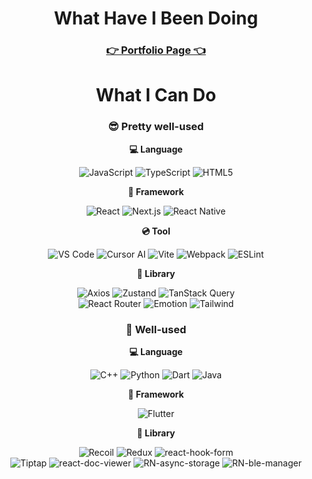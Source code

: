 <div align="center">
 
# What Have I Been Doing
### [ 👉 Portfolio Page 👈 ](https://kmklog.netlify.app)

# What I Can Do


### 😎 Pretty well-used

**💻 Language**

![JavaScript](https://img.shields.io/badge/JavaScript-F7DF1E?style=for-the-badge&logo=javascript&logoColor=white)
![TypeScript](https://img.shields.io/badge/TypeScript-3178C6?style=for-the-badge&logo=typescript&logoColor=white)
![HTML5](https://img.shields.io/badge/HTML5-E34F26?style=for-the-badge&logo=html5&logoColor=white)

**🚩 Framework**

![React](https://img.shields.io/badge/React-61DAFB?style=for-the-badge&logo=react&logoColor=white)
![Next.js](https://img.shields.io/badge/Next.js-000000?style=for-the-badge&logo=nextdotjs&logoColor=white)
![React Native](https://img.shields.io/badge/React_Native-61DAFB?style=for-the-badge&logo=reactnative&logoColor=white)

**💿 Tool**

![VS Code](https://img.shields.io/badge/VS%20Code-0078D4?style=for-the-badge&logo=visualstudiocode&logoColor=white)
![Cursor AI](https://img.shields.io/badge/Cursor%20AI-FF6F61?style=for-the-badge&logo=cursor&logoColor=white)
![Vite](https://img.shields.io/badge/Vite-646CFF?style=for-the-badge&logo=vite&logoColor=white)
![Webpack](https://img.shields.io/badge/Webpack-8DD6F9?style=for-the-badge&logo=webpack&logoColor=white)
![ESLint](https://img.shields.io/badge/ESLint-4B32C3?style=for-the-badge&logo=eslint&logoColor=white)

**📖 Library**

![Axios](https://img.shields.io/badge/Axios-5A29E8?style=for-the-badge&logo=axios&logoColor=white)
![Zustand](https://img.shields.io/badge/Zustand-FF5959?style=for-the-badge&logo=zustand&logoColor=white)
![TanStack Query](https://img.shields.io/badge/TanStack%20Query-FF8A00?style=for-the-badge&logo=tanstackquery&logoColor=white)
<br/>
![React Router](https://img.shields.io/badge/React%20Router-CA4245?style=for-the-badge&logo=reactrouter&logoColor=white)
![Emotion](https://img.shields.io/badge/Emotion-DB6AC4?style=for-the-badge&logo=emotion&logoColor=white)
![Tailwind](https://img.shields.io/badge/Tailwind%20CSS-06B6D4?style=for-the-badge&logo=tailwindcss&logoColor=white)


### 🫡 Well-used

**💻 Language**

![C++](https://img.shields.io/badge/C++-00599C?style=for-the-badge&logo=cplusplus&logoColor=white)
![Python](https://img.shields.io/badge/Python-3776AB?style=for-the-badge&logo=python&logoColor=white)
![Dart](https://img.shields.io/badge/Dart-0175C2?style=for-the-badge&logo=dart&logoColor=white)
![Java](https://img.shields.io/badge/Java-007396?style=for-the-badge&logo=java&logoColor=white)

**🚩 Framework**

![Flutter](https://img.shields.io/badge/Flutter-02569B?style=for-the-badge&logo=flutter&logoColor=white)

**📖 Library**

![Recoil](https://img.shields.io/badge/Recoil-3F3F3F?style=for-the-badge&logo=recoil&logoColor=white)
![Redux](https://img.shields.io/badge/Redux-764ABC?style=for-the-badge&logo=redux&logoColor=white)
![react-hook-form](https://img.shields.io/badge/react-hook--form-EC5990?style=for-the-badge&logo=reacthookform&logoColor=white)
<br/>
![Tiptap](https://img.shields.io/badge/Tiptap-6B6B6B?style=for-the-badge&logo=tiptap&logoColor=white)
![react-doc-viewer](https://img.shields.io/badge/react--doc--viewer-5B5D5E?style=for-the-badge&logo=react&logoColor=white)
![RN-async-storage](https://img.shields.io/badge/RN--async--storage-3C3C3C?style=for-the-badge&logo=react&logoColor=white)
![RN-ble-manager](https://img.shields.io/badge/RN--ble--manager-FF6633?style=for-the-badge&logo=react&logoColor=white)

</div>
